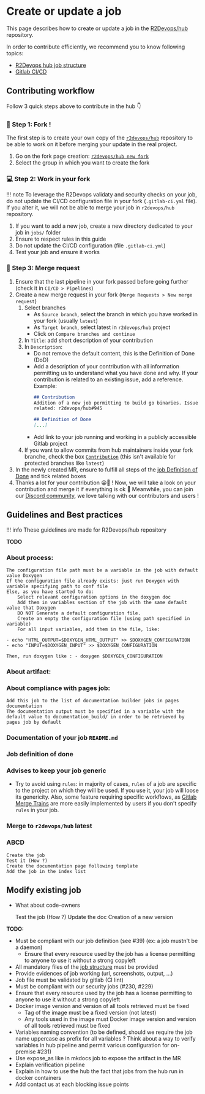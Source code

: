 # Create or update a job

This page describes how to create or update a job in the
[R2Devops/hub](https://gitlab.com/r2devops/hub/) repository.

In order to contribute efficiently, we recommend you to know following topics:

* [R2Devops hub job structure](#job-structure)
* [Gitlab CI/CD](https://docs.gitlab.com/ee/ci/)

## Contributing workflow

Follow 3 quick steps above to contribute in the hub 👇

### 🍴 Step 1: Fork !

The first step is to create your own copy of the
[`r2devops/hub`](https://gitlab.com/r2devops/hub/) repository to be
able to work on it before merging your update in the real project.

1. Go on the fork page creation: [`r2devops/hub new fork`](https://gitlab.com/r2devops/hub/-/forks/new)
1. Select the group in which you want to create the fork

### 💻 Step 2: Work in your fork

!!! note
    To leverage the R2Devops validaty and security checks on your job, do not
    update the CI/CD configuration file in your fork (`.gitlab-ci.yml` file).
    If you alter it, we will not be able to merge your job in `r2devops/hub`
    repository.

1. If you want to add a new job, create a new directory dedicated to your job in `jobs/` folder
1. Ensure to respect rules in this guide
1. Do not update the CI/CD configuration (file `.gitlab-ci.yml`)
1. Test your job and ensure it works

### 🚀 Step 3: Merge request

1. Ensure that the last pipeline in your fork passed before going further
   (check it in `CI/CD > Pipelines`)
1. Create a new merge request in your fork (`Merge Requests > New merge request`)
    1. Select branches
        * As `Source branch`, select the branch in which you have worked in
        your fork (usually `latest`)
        * As `Target branch`, select latest in `r2devops/hub` project
        * Click on `Compare branches and continue`
    1. In `Title`: add short description of your contribution
    1. In `Description`:
        * Do not remove the default content, this is the Definition of Done
            (DoD)
        * Add a description of your contribution with all information
          permitting us to understand what you have done and why. If your
          contribution is related to an existing issue, add a reference.
          Example:
            ```md
            ## Contribution
            Addition of a new job permitting to build go binaries. Issue
            related: r2devops/hub#945

            ## Definition of Done
            [...]
            ```
        * Add link to your job running and working in a publicly accessible
          Gitlab project
    1. If you want to allow commits from hub maintainers inside your fork
       branche, check the box
       [`Contribution`](https://docs.gitlab.com/ee/user/project/merge_requests/allow_collaboration.html)
        (this isn't available for protected branches like `latest`)
1. In the newly created MR, ensure to fulfill all steps of the [job Definition
   of Done](#job-definition-of-done) and tick related boxes
1. Thanks a lot for your contribution 😀🎉 ! Now, we will take a look on your
   contribution and merge it if everything is ok 👀 Meanwhile, you can join our
   [Discord community](https://discord.gg/5QKpGqR), we love talking with our
   contributors and users !

## Guidelines and Best practices

!!! info
    These guidelines are made for R2Devops/hub repository

**TODO**

### About process:

    The configuration file path must be a variable in the job with default value Doxygen
    If the configuration file already exists: just run Doxygen with variable specifying path to conf file
    Else, as you have started to do:
        Select relevant configuration options in the doxygen doc
        Add them in variables section of the job with the same default value that Doxygen
        DO NOT Generate a default configuration file.
        Create an empty the configuration file (using path specified in variable)
        For all input variables, add them in the file, like:

    - echo "HTML_OUTPUT=$DOXYGEN_HTML_OUTPUT" >> $DOXYGEN_CONFIGURATION
    - echo "INPUT=$DOXYGEN_INPUT" >> $DOXYGEN_CONFIGURATION

    Then, run doxygen like : - doxygen $DOXYGEN_CONFIGURATION

### About artifact:


### About compliance with pages job:

    Add this job to the list of documentation builder jobs in pages documentation
    The documentation output must be specified in a variable with the default value to documentation_build/ in order to be retrieved by pages job by default


### Documentation of your job `README.md`

<!-- TODO: est ce qu'on met les variables dans le fichier job.yml ? -->

### Job definition of done

<!-- TODO -->

### Advises to keep your job generic
<!-- TODO: * Advises or rules ? -->

* Try to avoid using `rules`: in majority of cases, `rules` of a job are specific to the project on which they will be used. If you use it, your job will loose its genericity. Also, some feature requiring specific workflows, as [Gitlab Merge Trains](https://docs.gitlab.com/ee/ci/merge_request_pipelines/pipelines_for_merged_results/merge_trains/) are more easily implemented by users if you don't specify `rules` in your job.
<!-- TODO: * What if the user push the job only for him ? should we refuse ? What about private jobs ? -->

### Merge to `r2devops/hub` latest

<!-- TODO: Guide must include commit squash guidelines: see @Protocole presentation -->

### ABCD

    Create the job
    Test it (How ?)
    Create the documentation page following template
    Add the job in the index list

## Modify existing job

* What about code-owners

    Test the job (How ?)
    Update the doc
    Creation of a new version














**TODO:**

* Must be compliant with our job definition (see #39) (ex: a job mustn't be a daemon)
    * Ensure that every resource used by the job has a license permitting to anyone to use it without a strong copyleft
* All mandatory files of the [job structure](/structure#job-structure) must be provided
* Provide evidences of job working (url, screenshots, output, ...)
* Job file must be validated by gitlab (CI lint)
* Must be compliant with our security jobs (#230, #229)
* Ensure that every resource used by the job has a license permitting to anyone to use it without a strong copyleft
* Docker image version and version of all tools retrieved must be fixed
    * Tag of the image must be a fixed version (not latest)
    * Any tools used in the image must Docker image version and version of all tools retrieved must be fixed
* Variables naming convention (to be defined, should we require the job name uppercase as prefix for all variables ? Think about a way to verify variables in hub pipeline and permit various configuration for on-premise #231)
* Use expose_as like in mkdocs job to expose the artifact in the MR
* Explain verification pipeline
* Explain in how to use the hub the fact that jobs from the hub run in docker
  containers
* Add contact us at each blocking issue points

